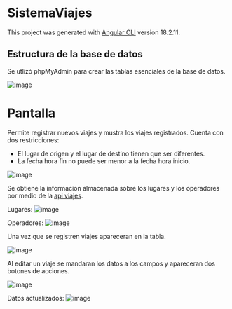 # SistemaViajes

This project was generated with [Angular CLI](https://github.com/angular/angular-cli) version 18.2.11.

## Estructura de la base de datos

Se utlizó phpMyAdmin para crear las tablas esenciales de la base de datos.

![image](https://github.com/user-attachments/assets/d52a2e5a-f2df-4e24-b5ef-aa4030c7344b)


# Pantalla
Permite registrar nuevos viajes y mustra los viajes registrados. Cuenta con dos restricciones:
- El lugar de origen y el lugar de destino tienen que ser diferentes.
- La fecha hora fin no puede ser menor a la fecha hora inicio.

![image](https://github.com/user-attachments/assets/e9087833-ff13-4470-bee1-ff5cf80fe2a5)

Se obtiene la informacion almacenada sobre los lugares y los operadores por medio de la [api viajes](https://github.com/AsterAsd/ViajesAPI).

Lugares:
![image](https://github.com/user-attachments/assets/d92672b5-5553-472f-8493-1b003b406af9)

Operadores:
![image](https://github.com/user-attachments/assets/fdfcdda5-b8ab-4c43-a6c0-dd2ede5cf238)

Una vez que se registren viajes apareceran en la tabla.

![image](https://github.com/user-attachments/assets/38f939d1-f095-4229-a4d3-d4c224615cb6)

Al editar un viaje se mandaran los datos a los campos y apareceran dos botones de acciones.

![image](https://github.com/user-attachments/assets/ce255e1c-b79a-485e-963f-1b0b2804c586)

Datos actualizados:
![image](https://github.com/user-attachments/assets/7910176a-1b5f-4cbd-9f96-edc4b1c25c74)



